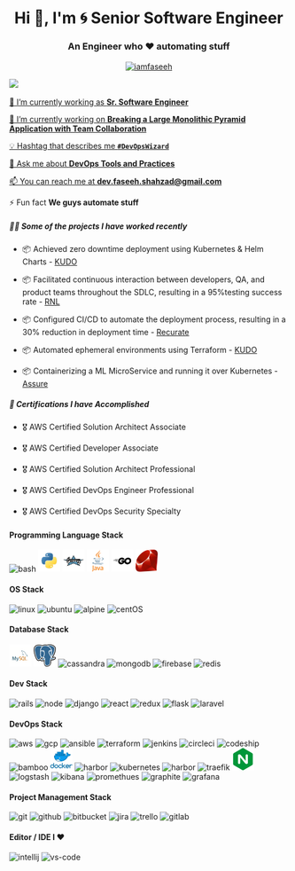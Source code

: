 <h1 align="center">Hi 👋, I'm 🌀 Senior Software Engineer</h1>
<h3 align="center">An Engineer who ♥ automating stuff</h3>

<p align="center">
  <a href="https://www.linkedin.com/in/muhammad-faseeh-a0154b245/" target="blank">
    <img align="center" src="https://cdn.jsdelivr.net/npm/simple-icons@3/icons/linkedin.svg" alt="iamfaseeh" width="22px" />

</p>

![](https://komarev.com/ghpvc/?username=iamfaseeh&style=flat-square&color=blue)

🏢 I’m currently working as **Sr. Software Engineer**

🌱 I’m currently working on **Breaking a Large Monolithic Pyramid Application with Team Collaboration**

💡 Hashtag that describes me **`#DevOpsWizard`**


💬 Ask me about **DevOps Tools and Practices**

📫 You can reach me at **dev.faseeh.shahzad@gmail.com**

⚡ Fun fact **We guys automate stuff**

##### 👨‍💻 Some of the projects I have worked recently

- 📦 Achieved zero downtime deployment using Kubernetes & Helm Charts - [KUDO](https://kudoway.com/)

- 📦 Facilitated continuous interaction between developers, QA, and product teams throughout the SDLC, resulting in a 95%testing success rate - [RNL](https://www.ruffalonl.com/)

- 📦 Configured CI/CD to automate the deployment process, resulting in a 30% reduction in deployment time - [Recurate](https://www.recurate.com/)

- 📦 Automated ephemeral environments using Terraform - [KUDO](https://kudoway.com/)

- 📦 Containerizing a ML MicroService and running it over Kubernetes - [Assure](https://www.assure.co/)


##### 🧾 Certifications I have Accomplished

- 🎖 AWS Certified Solution Architect Associate

- 🎖 AWS Certified Developer Associate

- 🎖 AWS Certified Solution Architect Professional

- 🎖 AWS Certified DevOps Engineer Professional

- 🎖 AWS Certified DevOps Security Specialty

#### Programming Language Stack
<p align="left">
  <img src="https://www.vectorlogo.zone/logos/gnu_bash/gnu_bash-icon.svg" alt="bash" title="bash" title="bash" width="40" height="40"/>

  <img src="https://raw.githubusercontent.com/github/explore/80688e429a7d4ef2fca1e82350fe8e3517d3494d/topics/python/python.png" alt="python" title="python" width="40" height="40"/>

  <img src="https://raw.githubusercontent.com/github/explore/b15b6cf1726418913aafbf337a749dded180279d/topics/groovy/groovy.png" alt="groovy" title="groovy" width="40" height="40"/>

  <img src="https://raw.githubusercontent.com/github/explore/80688e429a7d4ef2fca1e82350fe8e3517d3494d/topics/java/java.png" alt="java" title="java8" width="40" height="40"/>

  <img src="https://raw.githubusercontent.com/github/explore/80688e429a7d4ef2fca1e82350fe8e3517d3494d/topics/go/go.png" alt="go" title="go" width="40" height="40"/>

  <img src="https://raw.githubusercontent.com/github/explore/80688e429a7d4ef2fca1e82350fe8e3517d3494d/topics/ruby/ruby.png" alt="go" title="go" width="40" height="40"/>


</p>

#### OS Stack
<p align="left">
  <img src="https://brandlogos.net/wp-content/uploads/2020/03/Linux-logo.png" alt="linux" title="linux" width="40" height="40"/>
  <img src="https://www.vectorlogo.zone/logos/ubuntu/ubuntu-icon.svg" alt="ubuntu" title="ubuntu" width="40" height="40"/>
  <img src="https://www.vectorlogo.zone/logos/alpinelinux/alpinelinux-icon.svg" alt="alpine" title="alpine" width="40" height="40"/>
  <img src="https://www.vectorlogo.zone/logos/centos/centos-icon.svg" alt="centOS" title="centOS" width="40" height="40"/>


</p>

#### Database Stack
<p align="left">
  <img src="https://raw.githubusercontent.com/github/explore/80688e429a7d4ef2fca1e82350fe8e3517d3494d/topics/mysql/mysql.png" alt="mysql" title="mysql" width="40" height="40"/>
  <img src="https://raw.githubusercontent.com/github/explore/80688e429a7d4ef2fca1e82350fe8e3517d3494d/topics/postgresql/postgresql.png" alt="postgresql" title="postgresql" width="40" height="40"/>
  <img src="https://www.vectorlogo.zone/logos/apache_cassandra/apache_cassandra-icon.svg" alt="cassandra" title="cassandra" width="40" height="40"/>
  <img src="https://www.vectorlogo.zone/logos/mongodb/mongodb-icon.svg" alt="mongodb" title="mongodb" width="40" height="40"/>
  <img src="https://www.vectorlogo.zone/logos/firebase/firebase-icon.svg" alt="firebase" title="firebase" width="40" height="40"/>
  <img src="https://www.vectorlogo.zone/logos/redis/redis-icon.svg" alt="redis" title="redis" width="40" height="40"/>

</p>

#### Dev Stack
<p align="left">
  <img src="https://raw.githubusercontent.com/yurijserrano/Github-Profile-Readme-Logos/master/frameworks/rails.svg" alt="rails" title="rails" width="100" height="100"/>
  <img src="https://raw.githubusercontent.com/yurijserrano/Github-Profile-Readme-Logos/master/frameworks/nodejs.svg" alt="node" title="node" width="100" height="100"/>
  <img src="https://raw.githubusercontent.com/yurijserrano/Github-Profile-Readme-Logos/master/frameworks/django.svg" alt="django" title="django" width="100" height="100"/>
  <img src="https://raw.githubusercontent.com/yurijserrano/Github-Profile-Readme-Logos/master/frameworks/react.svg" alt="react" title="react" width="100" height="100"/>
  <img src="https://raw.githubusercontent.com/yurijserrano/Github-Profile-Readme-Logos/master/frameworks/redux.svg" alt="redux" title="redux" width="100" height="100"/>
  <img src="https://raw.githubusercontent.com/yurijserrano/Github-Profile-Readme-Logos/master/frameworks/flask.svg" alt="flask" title="flask" width="100" height="100"/>
  <img src="https://raw.githubusercontent.com/yurijserrano/Github-Profile-Readme-Logos/master/frameworks/laravel.svg" alt="laravel" title="laravel" width="100" height="100"/>


</p>

#### DevOps Stack
<p align="left">
  <img src="https://www.vectorlogo.zone/logos/amazon_aws/amazon_aws-icon.svg" alt="aws" title="aws" width="40" height="40" />
  <img src="https://www.vectorlogo.zone/logos/google_cloud/google_cloud-icon.svg" alt="gcp" title="gcp" width="40" height="40" />
  <img src="https://www.vectorlogo.zone/logos/ansible/ansible-icon.svg" alt="ansible" title="ansible" width="40" height="40" />
  <img src="https://www.vectorlogo.zone/logos/terraformio/terraformio-icon.svg" alt="terraform" title="terraform" width="40" height="40" />
  <img src="https://www.vectorlogo.zone/logos/jenkins/jenkins-icon.svg" alt="jenkins" title="jenkins" width="40" height="40" />
  <img src="https://www.vectorlogo.zone/logos/circleci/circleci-icon.svg" alt="circleci" title="circleci" width="40" height="40" />
  <img src="https://www.vectorlogo.zone/logos/codeship/codeship-icon.svg" alt="codeship" title="codeship" width="40" height="40" />
  <img src="https://www.vectorlogo.zone/logos/atlassian_bamboo/atlassian_bamboo-icon.svg" alt="bamboo" title="bamboo" width="40" height="40" />
  <img src="https://raw.githubusercontent.com/github/explore/80688e429a7d4ef2fca1e82350fe8e3517d3494d/topics/docker/docker.png" alt="docker" title="docker" width="40" height="40" />
  <img src="https://www.vectorlogo.zone/logos/goharborio/goharborio-icon.svg" alt="harbor" title="harbor" width="40" height="40" />
  <img src="https://www.vectorlogo.zone/logos/kubernetes/kubernetes-icon.svg" alt="kubernetes" title="kubernetes" width="40" height="40" />
  <img src="https://www.vectorlogo.zone/logos/helmsh/helmsh-icon.svg" alt="harbor" title="harbor" width="40" height="40" />
  <img src="https://www.vectorlogo.zone/logos/traefikio/traefikio-icon.svg" alt="traefik" title="traefik" width="40" height="40" />
  <img src="https://raw.githubusercontent.com/github/explore/85cceaeeaf993ca35664dc37ea24f9237fbbfc14/topics/nginx/nginx.png" alt="nginx" title="nginx" width="40" height="40" />
  <img src="https://www.vectorlogo.zone/logos/elasticco_logstash/elasticco_logstash-icon.svg" alt="logstash" title="logstash" width="40" height="40" />
  <img src="https://www.vectorlogo.zone/logos/elasticco_kibana/elasticco_kibana-icon.svg" alt="kibana" title="kibana" width="40" height="40" />
  <img src="https://www.vectorlogo.zone/logos/prometheusio/prometheusio-icon.svg" alt="promethues" title="promethues" width="40" height="40" />
  <img src="https://www.vectorlogo.zone/logos/graphiteapp/graphiteapp-icon.svg" alt="graphite" title="graphite" width="40" height="40" />
  <img src="https://www.vectorlogo.zone/logos/grafana/grafana-icon.svg" alt="grafana" title="grafana" width="40" height="40" />
</p>

#### Project Management Stack
<p align="left">

  <img src="https://www.vectorlogo.zone/logos/git-scm/git-scm-icon.svg" alt="git" title="git" width="40" height="40"/>
  <img src="https://www.vectorlogo.zone/logos/github/github-icon.svg" alt="github" title="github" width="40" height="40"/>
  <img src="https://www.vectorlogo.zone/logos/bitbucket/bitbucket-icon.svg" alt="bitbucket" title="bitbucket" width="40" height="40"/>
  <img src="https://www.vectorlogo.zone/logos/atlassian_jira/atlassian_jira-icon.svg" alt="jira" title="jira" width="40" height="40"/>
  <img src="https://www.vectorlogo.zone/logos/trello/trello-icon.svg" alt="trello" title="trello" width="40" height="40"/>
  <img src="https://www.vectorlogo.zone/logos/gitlab/gitlab-icon.svg" alt="gitlab" title="gitlab" width="40" height="40"/>

</p>

#### Editor / IDE I ♥
<p align="left">

  <img src="https://cdn.worldvectorlogo.com/logos/intellij-idea-1.svg" alt="intellij" title="intellij" width="40" height="40"/>

  <img src="https://www.vectorlogo.zone/logos/visualstudio_code/visualstudio_code-icon.svg" alt="vs-code" title="vs-code" width="40" height="40"/>

</p>

